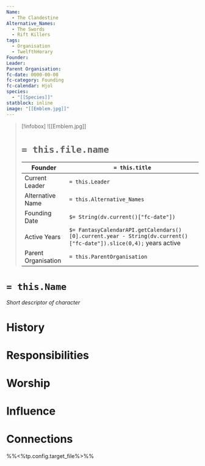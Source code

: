 ```yaml
---
Name:
  - The Clandestine
Alternative_Names:
  - The Swords
  - Rift Killers
tags:
  - Organisation
  - TwelfthHorary
Founder: 
Leader: 
Parent Organisation: 
fc-date: 0000-00-00
fc-category: Founding
fc-calendar: Hjol
species:
  - "[[Species]]"
statblock: inline
image: "[[Emblem.jpg]]"
---
```

> [!infobox]
> ![[Emblem.jpg]]
> # `= this.file.name`
> | Founder | `= this.title` |
> | ---- | ---- |
> | Current Leader | `= this.Leader`|
> | Alternative Name | `= this.Alternative_Names`|
> | Founding Date | `$= String(dv.current()["fc-date"])`|
> | Active Years | `$= FantasyCalendarAPI.getCalendars()[0].current.year - String(dv.current()["fc-date"]).slice(0,4);` years active|
> | Parent Organisation | `= this.ParentOrganisation`|
# `= this.Name`
*Short descriptor of character*
# History
# Responsibilities 
# Worship
# Influence
# Connections
%%<%tp.config.target_file%>%%